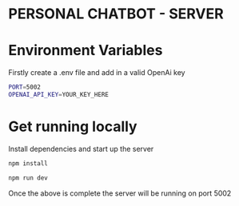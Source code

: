 # PERSONAL CHATBOT - SERVER

# Environment Variables

Firstly create a .env file and add in a valid OpenAi key

```bash
PORT=5002
OPENAI_API_KEY=YOUR_KEY_HERE

```

# Get running locally

Install dependencies and start up the server

```bash
npm install

npm run dev
```

Once the above is complete the server will be running on port 5002
